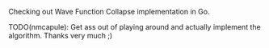 Checking out Wave Function Collapse implementation in Go.

TODO(nmcapule): Get ass out of playing around and actually implement the algorithm. Thanks very much ;)